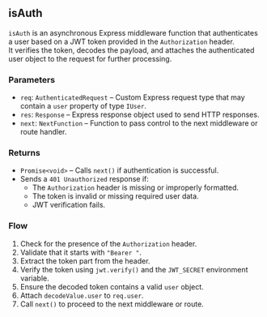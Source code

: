 ## isAuth

`isAuth` is an asynchronous Express middleware function that authenticates a user based on a JWT token provided in the `Authorization` header.  
It verifies the token, decodes the payload, and attaches the authenticated user object to the request for further processing.



### Parameters
- `req`: `AuthenticatedRequest` – Custom Express request type that may contain a `user` property of type `IUser`.  
- `res`: `Response` – Express response object used to send HTTP responses.  
- `next`: `NextFunction` – Function to pass control to the next middleware or route handler.



### Returns
- `Promise<void>` – Calls `next()` if authentication is successful.  
- Sends a `401 Unauthorized` response if:
  - The `Authorization` header is missing or improperly formatted.  
  - The token is invalid or missing required user data.  
  - JWT verification fails.


### Flow
1. Check for the presence of the `Authorization` header.
2. Validate that it starts with `"Bearer "`.
3. Extract the token part from the header.
4. Verify the token using `jwt.verify()` and the `JWT_SECRET` environment variable.
5. Ensure the decoded token contains a valid `user` object.
6. Attach `decodeValue.user` to `req.user`.
7. Call `next()` to proceed to the next middleware or route.

